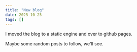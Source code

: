 ```yaml
---
title: "New blog"
date: 2025-10-25
tags: []
---
```


I moved the blog to a static engine and over to github pages.

Maybe some random posts to follow, we'll see.